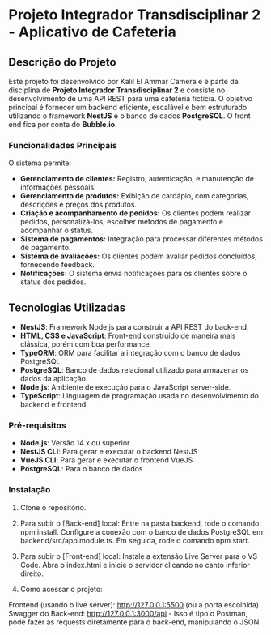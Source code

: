 # Projeto Integrador Transdisciplinar 2 - Aplicativo de Cafeteria

## Descrição do Projeto

Este projeto foi desenvolvido por Kalil El Ammar Camera e é parte da disciplina de **Projeto Integrador Transdisciplinar 2** e consiste no desenvolvimento de uma API REST para uma cafeteria fictícia. O objetivo principal é fornecer um backend eficiente, escalável e bem estruturado utilizando o framework **NestJS** e o banco de dados **PostgreSQL**. O front end fica por conta do **Bubble.io**.

### Funcionalidades Principais

O sistema permite:

- **Gerenciamento de clientes:** Registro, autenticação, e manutenção de informações pessoais.
- **Gerenciamento de produtos:** Exibição de cardápio, com categorias, descrições e preços dos produtos.
- **Criação e acompanhamento de pedidos:** Os clientes podem realizar pedidos, personalizá-los, escolher métodos de pagamento e acompanhar o status.
- **Sistema de pagamentos:** Integração para processar diferentes métodos de pagamento.
- **Sistema de avaliações:** Os clientes podem avaliar pedidos concluídos, fornecendo feedback.
- **Notificações:** O sistema envia notificações para os clientes sobre o status dos pedidos.

## Tecnologias Utilizadas

- **NestJS**: Framework Node.js para construir a API REST do back-end.
- **HTML, CSS e JavaScript**: Front-end construido de maneira mais clássica, porém com boa performance.
- **TypeORM**: ORM para facilitar a integração com o banco de dados PostgreSQL.
- **PostgreSQL**: Banco de dados relacional utilizado para armazenar os dados da aplicação.
- **Node.js**: Ambiente de execução para o JavaScript server-side.
- **TypeScript**: Linguagem de programação usada no desenvolvimento do backend e frontend.


### Pré-requisitos

- **Node.js**: Versão 14.x ou superior
- **NestJS CLI**: Para gerar e executar o backend NestJS
- **VueJS CLI**: Para gerar e executar o frontend VueJS
- **PostgreSQL**: Para o banco de dados

### Instalação

1. Clone o repositório.

2. Para subir o [Back-end] local:
   Entre na pasta backend, rode o comando: npm install.
   Configure a conexão com o banco de dados PostgreSQL em backend/src/app.module.ts. 
   Em seguida, rode o comando npm start.

3. Para subir o [Front-end] local:
   Instale a extensão Live Server para o VS Code.
   Abra o index.html e inicie o servidor clicando no canto inferior direito.


4. Como acessar o projeto:

Frontend (usando o live server): http://127.0.0.1:5500 (ou a porta escolhida)
Swagger do Back-end: http://127.0.0.1:3000/api - Isso é tipo o Postman, pode fazer as requests diretamente para o back-end, manipulando o JSON.
